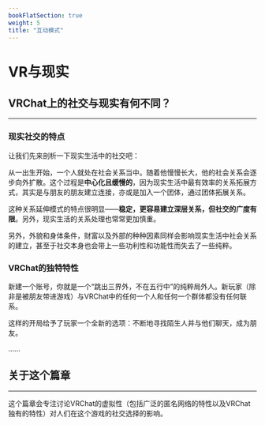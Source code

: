 ```yaml
---
bookFlatSection: true
weight: 5
title: "互动模式"
---
```


# VR与现实

## VRChat上的社交与现实有何不同？

---

### 现实社交的特点

让我们先来剖析一下现实生活中的社交吧：

从一出生开始，一个人就处在社会关系当中。随着他慢慢长大，他的社会关系会逐步向外扩散。这个过程是**中心化且缓慢的**，因为现实生活中最有效率的关系拓展方式，其实是与朋友的朋友建立连接，亦或是加入一个团体，通过团体拓展关系。

这种关系延伸模式的特点很明显——**稳定，更容易建立深层关系，但社交的广度有限**。另外，现实生活的关系处理也常常更加慎重。

另外，外貌和身体条件，财富以及外部的种种因素同样会影响现实生活中社会关系的建立，甚至于社交本身也会带上一些功利性和功能性而失去了一些纯粹。

### VRChat的独特特性

新建一个账号，你就是一个“跳出三界外，不在五行中”的纯粹局外人。新玩家（除非是被朋友带进游戏）与VRChat中的任何一个人和任何一个群体都没有任何联系。

这样的开局给予了玩家一个全新的选项：不断地寻找陌生人并与他们聊天，成为朋友。

......



## 关于这个篇章

---

这个篇章会专注讨论VRChat的虚拟性（包括广泛的匿名网络的特性以及VRChat独有的特性）对人们在这个游戏的社交选择的影响。

